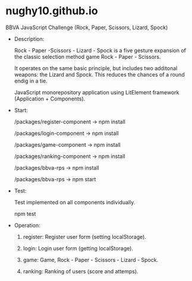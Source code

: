 # nughy10.github.io

BBVA JavaScript Challenge (Rock, Paper, Scissors, Lizard, Spock)
  
  

- Description: 

  Rock - Paper -Scissors - Lizard - Spock is a five gesture expansion of the classic selection method game Rock - Paper - Scissors.
  
  It operates on the same basic principle, but includes two additonal weapons: the Lizard and Spock. This reduces the chances of a round endig in a tie.
  
  
  JavaScript monorepository application using LitElement framework (Application + Components). 
  
  
  
- Start:

  /packages/register-component -> npm install
  
  /packages/login-component -> npm install
  
  /packages/game-component -> npm install
  
  /packages/ranking-component -> npm install
  
  /packages/bbva-rps -> npm install 
  
  
  /packages/bbva-rps -> npm start
  
  
  
- Test: 


  Test implemented on all components individually.
    
  npm test 
    
    
    
- Operation: 

  1) register: Register user form (setting localStorage).
  
  2) login: Login user form (getting localStorage).
   
  3) game: Game, Rock - Paper - Scissors - Lizard - Spock.
   
  4) ranking: Ranking of users (score and attemps).
